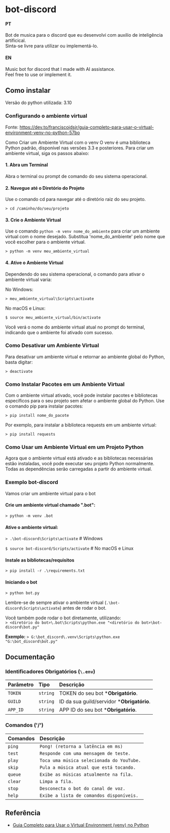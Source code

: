 
# bot-discord
#### PT
Bot de musica para o discord que eu desenvolvi com auxilio de inteligência artificical.\
Sinta-se livre para utilizar ou implementá-lo.

#### EN

Music bot for discord that I made with AI assistance.\
Feel free to use or implement it. 





## Como instalar

Versão do python utilizada: 3.10

### Configurando o ambiente virtual
Fonte: https://dev.to/franciscojdsjr/guia-completo-para-usar-o-virtual-environment-venv-no-python-57bo

Como Criar um Ambiente Virtual com o venv
O venv é uma biblioteca Python padrão, disponível nas versões 3.3 e posteriores. Para criar um ambiente virtual, siga os passos abaixo:

#### 1. Abra um Terminal
Abra o terminal ou prompt de comando do seu sistema operacional.

#### 2. Navegue até o Diretório do Projeto
Use o comando cd para navegar até o diretório raiz do seu projeto.

`> cd /caminho/do/seu/projeto`
#### 3. Crie o Ambiente Virtual
Use o comando ``python -m venv nome_do_ambiente`` para criar um ambiente virtual com o nome desejado. Substitua 'nome_do_ambiente' pelo nome que você escolher para o ambiente virtual.

`> python -m venv meu_ambiente_virtual`
#### 4. Ative o Ambiente Virtual
Dependendo do seu sistema operacional, o comando para ativar o ambiente virtual varia:

No Windows:

``> meu_ambiente_virtual\Scripts\activate``

No macOS e Linux:

``$ source meu_ambiente_virtual/bin/activate``

Você verá o nome do ambiente virtual atual no prompt do terminal, indicando que o ambiente foi ativado com sucesso.

### Como Desativar um Ambiente Virtual
Para desativar um ambiente virtual e retornar ao ambiente global do Python, basta digitar:

``> deactivate``

### Como Instalar Pacotes em um Ambiente Virtual
Com o ambiente virtual ativado, você pode instalar pacotes e bibliotecas específicos para o seu projeto sem afetar o ambiente global do Python. Use o comando pip para instalar pacotes:

``> pip install nome_do_pacote``

Por exemplo, para instalar a biblioteca requests em um ambiente virtual:

``> pip install requests``

### Como Usar um Ambiente Virtual em um Projeto Python
Agora que o ambiente virtual está ativado e as bibliotecas necessárias estão instaladas, você pode executar seu projeto Python normalmente. Todas as dependências serão carregadas a partir do ambiente virtual.

### Exemplo bot-discord
Vamos criar um ambiente virtual para o bot

#### Crie um ambiente virtual chamado ".bot":
``> python -m venv .bot``

#### Ative o ambiente virtual:
``> .\bot-discord\Scripts\activate`` # Windows

`$ source bot-discord/Scripts/activate`  # No macOS e Linux

#### Instale as bibliotecas/requisitos
``> pip install -r .\requirements.txt``

#### Iniciando o bot
`> python bot.py`

Lembre-se de sempre ativar o ambiente virtual (`.\bot-discord\Scripts\activate`) antes de rodar o bot.

Você também pode rodar o bot diretamente, utilizando:\
`> <diretório do bot>\.bot\Scripts\python.exe "<diretório do bot>\bot-discord\bot.py"`

**Exemplo:** `> G:\bot_discord\.venv\Scripts\python.exe "G:\bot_discord\bot.py"`


## Documentação

### Identificadores Obrigatórios (`\.env`)
| Parâmetro   | Tipo       | Descrição                           |
| :---------- | :--------- | :---------------------------------- |
| `TOKEN` | `string` | TOKEN do seu bot ***Obrigatório**.  |
| `GUILD` | `string` | ID da sua guild/servidor ***Obrigatório**.  |
| `APP_ID` | `string` | APP ID do seu bot ***Obrigatório**.  |

### Comandos ('/')
| Comandos   | Descrição                                    |
| :---------- | :------------------------------------------ |
| `ping`      | `Pong! (retorna a latência em ms)`                      |
| `test`      | `Responde com uma mensagem de teste.` |
| `play`      | `Toca uma música selecionada do YouTube.`   |
| `skip`      | `Pula a música atual que está tocando.`     |
| `queue`     | `Exibe as músicas atualmente na fila.`      |
| `clear`     | `Limpa a fila.`                |
| `stop`      | `Desconecta o bot do canal de voz.`         |
| `help`      | `Exibe a lista de comandos disponíveis.`    |


## Referência

 - [Guia Completo para Usar o Virtual Environment (venv) no Python](https://dev.to/franciscojdsjr/guia-completo-para-usar-o-virtual-environment-venv-no-python-57bo)
